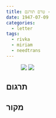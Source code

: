 ```yaml
---
title: טרם תורגם - 
date: 1947-07-09
categories:
  - letter
tags:
  - rivka
  - miriam
  - needtrans
---
```


<figure class="half">
    <a  href="/pupko-papers/assets/images/1947-07-09-miriam-1.jpg">
    <img src="/pupko-papers/assets/images/1947-07-09-miriam-1.jpg"></a>
    <a  href="/pupko-papers/assets/images/1947-07-09-miriam-2.jpg">
    <img src="/pupko-papers/assets/images/1947-07-09-miriam-2.jpg"></a>
</figure>

## תרגום

## מקור
